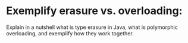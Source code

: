 # Exemplify erasure vs. overloading:

Explain in a nutshell what is type erasure in Java, what is polymorphic overloading, and exemplify how they work
together.